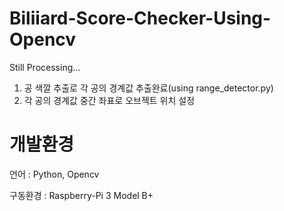 # Biliiard-Score-Checker-Using-Opencv

Still Processing...
1. 공 색깔 추출로 각 공의 경계값 추출완료(using range_detector.py)
2. 각 공의 경계값 중간 좌표로 오브젝트 위치 설정

# 개발환경

 언어 : Python, Opencv
 
 구동환경 : Raspberry-Pi 3 Model B+
